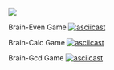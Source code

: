 <a href="https://codeclimate.com/github/DieWerkself/frontend-project-44/maintainability"><img src="https://api.codeclimate.com/v1/badges/8257451956e27be66dc1/maintainability" /></a>

Brain-Even Game
[![asciicast](https://asciinema.org/a/g0grj6v5EspXPnXahCruP7VNz.svg)](https://asciinema.org/a/g0grj6v5EspXPnXahCruP7VNz)

Brain-Calc Game
[![asciicast](https://asciinema.org/a/qTQC1NvawTfrCdhsuvFS7IhMH.svg)](https://asciinema.org/a/qTQC1NvawTfrCdhsuvFS7IhMH)

Brain-Gcd Game
[![asciicast](https://asciinema.org/a/YrgHxmuB7pZrOVNFkULo91XuH.svg)](https://asciinema.org/a/YrgHxmuB7pZrOVNFkULo91XuH)
